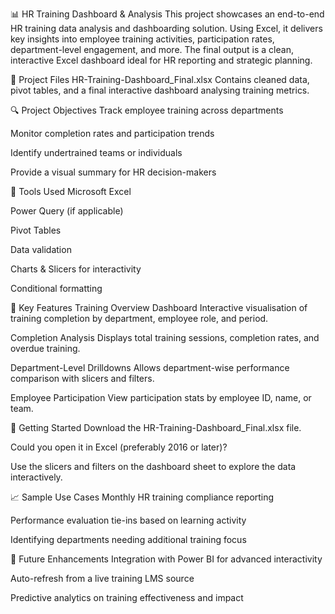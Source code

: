 📊 HR Training Dashboard & Analysis
This project showcases an end-to-end HR training data analysis and dashboarding solution. Using Excel, it delivers key insights into employee training activities, participation rates, department-level engagement, and more. The final output is a clean, interactive Excel dashboard ideal for HR reporting and strategic planning.

📁 Project Files
HR-Training-Dashboard_Final.xlsx
Contains cleaned data, pivot tables, and a final interactive dashboard analysing training metrics.

🔍 Project Objectives
Track employee training across departments

Monitor completion rates and participation trends

Identify undertrained teams or individuals

Provide a visual summary for HR decision-makers

🧰 Tools Used
Microsoft Excel

Power Query (if applicable)

Pivot Tables

Data validation

Charts & Slicers for interactivity

Conditional formatting

📌 Key Features
Training Overview Dashboard
Interactive visualisation of training completion by department, employee role, and period.

Completion Analysis
Displays total training sessions, completion rates, and overdue training.

Department-Level Drilldowns
Allows department-wise performance comparison with slicers and filters.

Employee Participation
View participation stats by employee ID, name, or team.

🚀 Getting Started
Download the HR-Training-Dashboard_Final.xlsx file.

Could you open it in Excel (preferably 2016 or later)?

Use the slicers and filters on the dashboard sheet to explore the data interactively.

📈 Sample Use Cases
Monthly HR training compliance reporting

Performance evaluation tie-ins based on learning activity

Identifying departments needing additional training focus

🔮 Future Enhancements
Integration with Power BI for advanced interactivity

Auto-refresh from a live training LMS source

Predictive analytics on training effectiveness and impact
  

 
